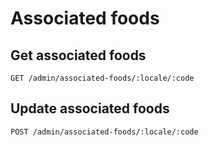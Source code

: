 # Associated foods

## Get associated foods

```
GET /admin/associated-foods/:locale/:code
```

## Update associated foods

```
POST /admin/associated-foods/:locale/:code
```
